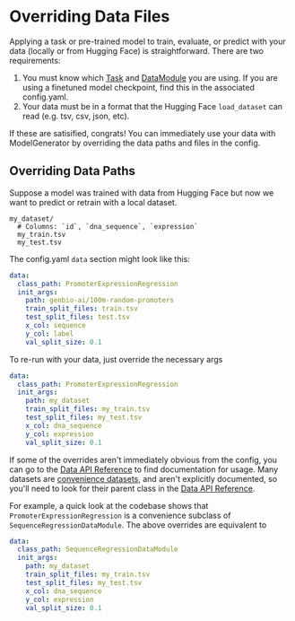 # Overriding Data Files

Applying a task or pre-trained model to train, evaluate, or predict with your data (locally or from Hugging Face) is straightforward.
There are two requirements:

1. You must know which [Task](../api_reference/tasks.md) and [DataModule](../api_reference/data.md) you are using.
If you are using a finetuned model checkpoint, find this in the associated config.yaml.
2. Your data must be in a format that the Hugging Face `load_dataset` can read (e.g. tsv, csv, json, etc).

If these are satisified, congrats! You can immediately use your data with ModelGenerator by overriding the data paths and files in the config.

## Overriding Data Paths

Suppose a model was trained with data from Hugging Face but now we want to predict or retrain with a local dataset.
```
my_dataset/
  # Columns: `id`, `dna_sequence`, `expression`
  my_train.tsv
  my_test.tsv

```
The config.yaml `data` section might look like this:
```yaml
data:
  class_path: PromoterExpressionRegression
  init_args:
    path: genbio-ai/100m-random-promoters
    train_split_files: train.tsv
    test_split_files: test.tsv
    x_col: sequence
    y_col: label
    val_split_size: 0.1
```
To re-run with your data, just override the necessary args
```yaml
data:
  class_path: PromoterExpressionRegression
  init_args:
    path: my_dataset
    train_split_files: my_train.tsv
    test_split_files: my_test.tsv
    x_col: dna_sequence
    y_col: expression
    val_split_size: 0.1
```

If some of the overrides aren't immediately obvious from the config, you can go to the [Data API Reference](../api_reference/data.md) to find documentation for usage.
Many datasets are [convenience datasets](https://github.com/genbio-ai/ModelGenerator/tree/main/modelgenerator/data/__init__.py), and aren't explicitly documented, so you'll need to look for their parent class in the [Data API Reference](../api_reference/data.md).

For example, a quick look at the codebase shows that `PromoterExpressionRegression` is a convenience subclass of `SequenceRegressionDataModule`.
The above overrides are equivalent to
```yaml
data:
  class_path: SequenceRegressionDataModule
  init_args:
    path: my_dataset
    train_split_files: my_train.tsv
    test_split_files: my_test.tsv
    x_col: dna_sequence
    y_col: expression
    val_split_size: 0.1
```